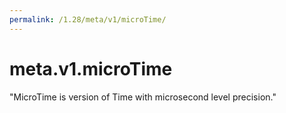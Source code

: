 ```yaml
---
permalink: /1.28/meta/v1/microTime/
---
```


# meta.v1.microTime

"MicroTime is version of Time with microsecond level precision."